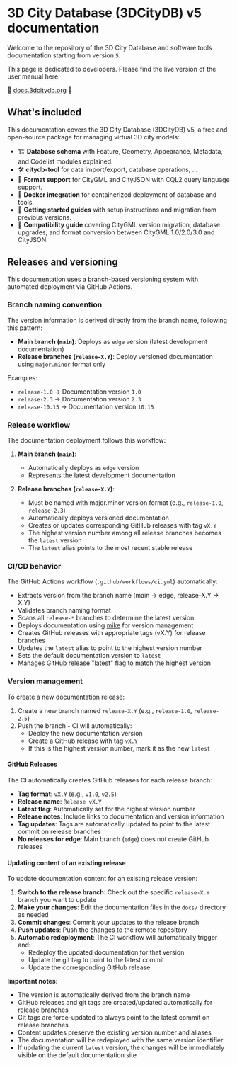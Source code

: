 # 3D City Database (3DCityDB) v5 documentation

Welcome to the repository of the 3D City Database and software tools documentation starting from version `5`.

This page is dedicated to developers. Please find the live version of the user manual here:

:rocket: [docs.3dcitydb.org](https://docs.3dcitydb.org/) :rocket:

## What's included

This documentation covers the 3D City Database (3DCityDB) v5, a free and open-source package for managing virtual 3D city models:

- 🏗️ **Database schema** with Feature, Geometry, Appearance, Metadata, and Codelist modules explained.
- 🛠️ **citydb-tool** for data import/export, database operations, ...
- 📄 **Format support** for CityGML and CityJSON with CQL2 query language support.
- 🐳 **Docker integration** for containerized deployment of database and tools.
- 🚀 **Getting started guides** with setup instructions and migration from previous versions.
- 🔄 **Compatibility guide** covering CityGML version migration, database upgrades, and format conversion between CityGML 1.0/2.0/3.0 and CityJSON.

## Releases and versioning

This documentation uses a branch-based versioning system with automated deployment via GitHub Actions.

### Branch naming convention

The version information is derived directly from the branch name, following this pattern:

- **Main branch (`main`)**: Deploys as `edge` version (latest development documentation)
- **Release branches (`release-X.Y`)**: Deploy versioned documentation using `major.minor` format only

Examples:

- `release-1.0` → Documentation version `1.0`
- `release-2.3` → Documentation version `2.3`
- `release-10.15` → Documentation version `10.15`

### Release workflow

The documentation deployment follows this workflow:

1. **Main branch (`main`)**:
   - Automatically deploys as `edge` version
   - Represents the latest development documentation

2. **Release branches (`release-X.Y`)**:
   - Must be named with major.minor version format (e.g., `release-1.0`, `release-2.3`)
   - Automatically deploys versioned documentation
   - Creates or updates corresponding GitHub releases with tag `vX.Y`
   - The highest version number among all release branches becomes the `latest` version
   - The `latest` alias points to the most recent stable release

### CI/CD behavior

The GitHub Actions workflow (`.github/workflows/ci.yml`) automatically:

- Extracts version from the branch name (main → edge, release-X.Y → X.Y)
- Validates branch naming format
- Scans all `release-*` branches to determine the latest version
- Deploys documentation using [mike](https://github.com/jimporter/mike) for version management
- Creates GitHub releases with appropriate tags (vX.Y) for release branches
- Updates the `latest` alias to point to the highest version number
- Sets the default documentation version to `latest`
- Manages GitHub release "latest" flag to match the highest version

### Version management

To create a new documentation release:

1. Create a new branch named `release-X.Y` (e.g., `release-1.0`, `release-2.5`)
2. Push the branch - CI will automatically:
   - Deploy the new documentation version
   - Create a GitHub release with tag `vX.Y`
   - If this is the highest version number, mark it as the new `latest`

#### GitHub Releases

The CI automatically creates GitHub releases for each release branch:

- **Tag format**: `vX.Y` (e.g., `v1.0`, `v2.5`)
- **Release name**: `Release vX.Y`
- **Latest flag**: Automatically set for the highest version number
- **Release notes**: Include links to documentation and version information
- **Tag updates**: Tags are automatically updated to point to the latest commit on release branches
- **No releases for edge**: Main branch (`edge`) does not create GitHub releases

#### Updating content of an existing release

To update documentation content for an existing release version:

1. **Switch to the release branch**: Check out the specific `release-X.Y` branch you want to update
2. **Make your changes**: Edit the documentation files in the `docs/` directory as needed
3. **Commit changes**: Commit your updates to the release branch
4. **Push updates**: Push the changes to the remote repository
5. **Automatic redeployment**: The CI workflow will automatically trigger and:
   - Redeploy the updated documentation for that version
   - Update the git tag to point to the latest commit
   - Update the corresponding GitHub release

**Important notes:**

- The version is automatically derived from the branch name
- GitHub releases and git tags are created/updated automatically for release branches
- Git tags are force-updated to always point to the latest commit on release branches
- Content updates preserve the existing version number and aliases
- The documentation will be redeployed with the same version identifier
- If updating the current `latest` version, the changes will be immediately visible on the default documentation site
